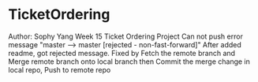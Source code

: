 # TicketOrdering
Author: Sophy Yang
Week 15 Ticket Ordering Project
Can not push error message "master --> master [rejected - non-fast-forward]"
After added readme, got rejected message. Fixed by Fetch the remote branch and Merge remote branch onto local branch then Commit the merge change in local repo, Push to remote repo
